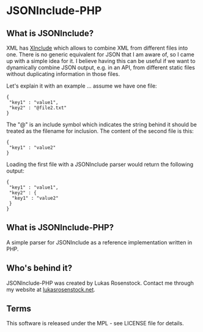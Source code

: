 # JSONInclude-PHP

## What is JSONInclude?
XML has [XInclude](http://www.w3.org/TR/xinclude/) which allows to combine XML from different files into one. There is no generic equivalent for JSON that I am aware of, so I came up with a simple idea for it. I believe having this can be useful if we want to dynamically combine JSON output, e.g. in an API, from different static files without duplicating information in those files.

Let's explain it with an example ... assume we have one file:

    {
     "key1" : "value1",
     "key2" : "@file2.txt"
    }

The "@" is an include symbol which indicates the string behind it should be treated as the filename for inclusion. The content of the second file is this:

    {
     "key1" : "value2"
    }

Loading the first file with a JSONInclude parser would return the following output:

    {
     "key1" : "value1",
     "key2" : {
      "key1" : "value2"
     }
    }

## What is JSONInclude-PHP?
A simple parser for JSONInclude as a reference implementation written in PHP.

## Who's behind it?
JSONInclude-PHP was created by Lukas Rosenstock. Contact me through my website at [lukasrosenstock.net](http://lukasrosenstock.net/).

## Terms
This software is released under the MPL - see LICENSE file for details.